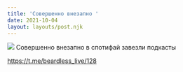 ```yaml
---
title: 'Совершенно внезапно '
date: 2021-10-04
layout: layouts/post.njk
---
```


![](https://i.ibb.co/zhNtWxq/file-60.jpg)
Совершенно внезапно в спотифай завезли подкасты

https://t.me/beardless_live/128